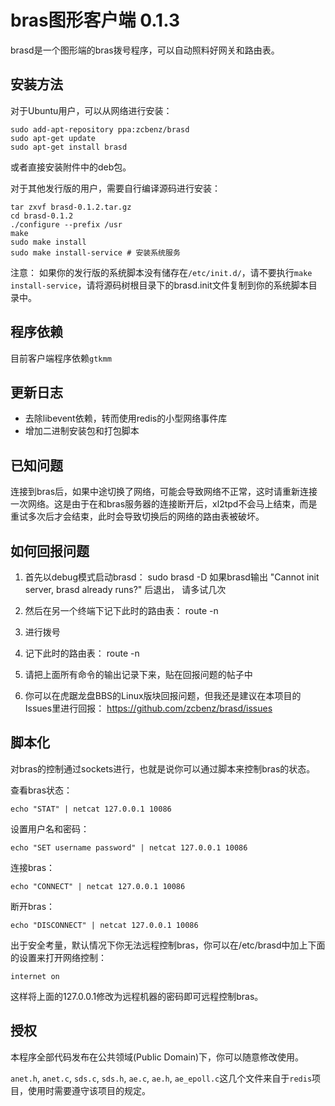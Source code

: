 bras图形客户端 0.1.3
====================

brasd是一个图形端的bras拨号程序，可以自动照料好网关和路由表。

安装方法
--------

对于Ubuntu用户，可以从网络进行安装：

    sudo add-apt-repository ppa:zcbenz/brasd
    sudo apt-get update
    sudo apt-get install brasd

或者直接安装附件中的deb包。

对于其他发行版的用户，需要自行编译源码进行安装：

    tar zxvf brasd-0.1.2.tar.gz
    cd brasd-0.1.2
    ./configure --prefix /usr
    make
    sudo make install
    sudo make install-service # 安装系统服务

注意：
如果你的发行版的系统脚本没有储存在`/etc/init.d/`，请不要执行`make install-service`，请将源码树根目录下的brasd.init文件复制到你的系统脚本目录中。

程序依赖
--------

目前客户端程序依赖`gtkmm`

更新日志
--------

* 去除libevent依赖，转而使用redis的小型网络事件库
* 增加二进制安装包和打包脚本

已知问题
--------

连接到bras后，如果中途切换了网络，可能会导致网络不正常，这时请重新连接一次网络。这是由于在和bras服务器的连接断开后，xl2tpd不会马上结束，而是重试多次后才会结束，此时会导致切换后的网络的路由表被破坏。

如何回报问题
------------

1. 首先以debug模式启动brasd：
   sudo brasd -D
   如果brasd输出 "Cannot init server, brasd already runs?" 后退出，
   请多试几次

2. 然后在另一个终端下记下此时的路由表：
   route -n

3. 进行拨号

4. 记下此时的路由表：
   route -n

5. 请把上面所有命令的输出记录下来，贴在回报问题的帖子中

6. 你可以在虎踞龙盘BBS的Linux版块回报问题，但我还是建议在本项目的Issues里进行回报：
   https://github.com/zcbenz/brasd/issues

脚本化
------

对bras的控制通过sockets进行，也就是说你可以通过脚本来控制bras的状态。

查看bras状态：

    echo "STAT" | netcat 127.0.0.1 10086

设置用户名和密码：

    echo "SET username password" | netcat 127.0.0.1 10086

连接bras：

    echo "CONNECT" | netcat 127.0.0.1 10086

断开bras：

    echo "DISCONNECT" | netcat 127.0.0.1 10086

出于安全考量，默认情况下你无法远程控制bras，你可以在/etc/brasd中加上下面的设置来打开网络控制：

    internet on

这样将上面的127.0.0.1修改为远程机器的密码即可远程控制bras。

授权
----

本程序全部代码发布在公共领域(Public Domain)下，你可以随意修改使用。

`anet.h`, `anet.c`, `sds.c`, `sds.h`, `ae.c`, `ae.h`, `ae_epoll.c`这几个文件来自于`redis`项目，使用时需要遵守该项目的规定。

